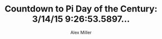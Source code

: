 ---
layout: post
title: "Countdown to Pi Day of the Century: 3/14/15 9:26:53.5897..."
categories: blog
author: "Alex Miller"
meta:
tags: template
thumbnail: /img/Pi-symbol.svg.png
source: http://alex.miller.im/countdown-pi-day-2015-3-14-15-9-26-53/
---